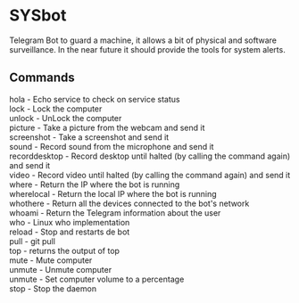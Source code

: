 # SYSbot
Telegram Bot to guard a machine, it allows a bit of physical and software surveillance.
In the near future it should provide the tools for system alerts.

## Commands
hola - Echo service to check on service status  
lock - Lock the computer  
unlock - UnLock the computer  
picture - Take a picture from the webcam and send it  
screenshot - Take a screenshot and send it  
sound - Record sound from the microphone and send it  
recorddesktop - Record desktop until halted (by calling the command again) and send it  
video - Record video until halted (by calling the command again) and send it  
where - Return the IP where the bot is running  
wherelocal - Return the local IP where the bot is running  
whothere - Return all the devices connected to the bot's network  
whoami - Return the Telegram information about the user  
who - Linux who implementation  
reload - Stop and restarts de bot  
pull - git pull  
top - returns the output of top  
mute - Mute computer  
unmute - Unmute computer  
unmute - Set computer volume to a percentage  
stop - Stop the daemon  
